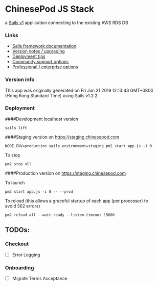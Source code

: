 # ChinesePod JS Stack

a [Sails v1](https://sailsjs.com) application connecting to the existing AWS RDS DB


### Links

+ [Sails framework documentation](https://sailsjs.com/get-started)
+ [Version notes / upgrading](https://sailsjs.com/documentation/upgrading)
+ [Deployment tips](https://sailsjs.com/documentation/concepts/deployment)
+ [Community support options](https://sailsjs.com/support)
+ [Professional / enterprise options](https://sailsjs.com/enterprise)


### Version info

This app was originally generated on Fri Jun 21 2019 12:13:43 GMT+0800 (Hong Kong Standard Time) using Sails v1.2.2.

### Deployment

####Development localhost version

`sails lift`

####Staging version on https://staging.chinesepod.com

`NODE_ENV=production sails_environment=staging pm2 start app.js -i 0`

To stop

`pm2 stop all`

####Production version on https://staging.chinesepod.com

To launch

`pm2 start app.js -i 0 -- --prod`

To reload (this allows a graceful startup of each app (per processor) to avoid 502 errors)

`pm2 reload all --wait-ready --listen-timeout 15000`


## TODOs:
### Checkout
- [ ] Error Logging


### Onboarding
- [ ] Migrate Terms Acceptance
